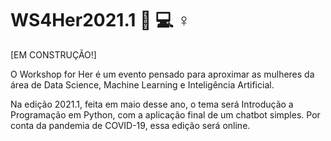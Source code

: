 # WS4Her2021.1 :woman: :computer: ♀️

[EM CONSTRUÇÃO!]

O Workshop for Her é um  evento pensado para aproximar as mulheres da área de Data Science, Machine Learning e Inteligência Artificial.

Na edição 2021.1, feita em maio desse ano, o tema será Introdução a Programação em Python, com a aplicação final de um chatbot simples.
Por conta da pandemia de COVID-19, essa edição será online.
